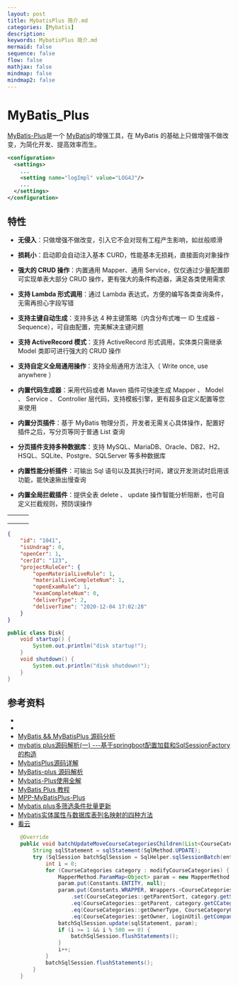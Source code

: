 ```yaml
---
layout: post
title: MybatisPlus 简介.md
categories: [Mybatis]
description: 
keywords: MybatisPlus 简介.md
mermaid: false
sequence: false
flow: false
mathjax: false
mindmap: false
mindmap2: false
---
```

# MyBatis_Plus

[MyBatis-Plus](https://github.com/baomidou/mybatis-plus)是一个 [MyBatis](http://www.mybatis.org/mybatis-3/)的增强工具，在 MyBatis 的基础上只做增强不做改变，为简化开发、提高效率而生。

```xml
<configuration>
  <settings>
    ...
    <setting name="logImpl" value="LOG4J"/>
    ...
  </settings>
</configuration>
```



## 特性

- **无侵入**：只做增强不做改变，引入它不会对现有工程产生影响，如丝般顺滑

- **损耗小**：启动即会自动注入基本 CURD，性能基本无损耗，直接面向对象操作

- **强大的 CRUD 操作**：内置通用 Mapper、通用 Service，仅仅通过少量配置即可实现单表大部分 CRUD 操作，更有强大的条件构造器，满足各类使用需求

- **支持 Lambda 形式调用**：通过 Lambda 表达式，方便的编写各类查询条件，无需再担心字段写错

- **支持主键自动生成**：支持多达 4 种主键策略（内含分布式唯一 ID 生成器 - Sequence），可自由配置，完美解决主键问题

- **支持 ActiveRecord 模式**：支持 ActiveRecord 形式调用，实体类只需继承 Model 类即可进行强大的 CRUD 操作

- **支持自定义全局通用操作**：支持全局通用方法注入（ Write once, use anywhere ）

- **内置代码生成器**：采用代码或者 Maven 插件可快速生成 Mapper 、 Model 、 Service 、 Controller 层代码，支持模板引擎，更有超多自定义配置等您来使用

- **内置分页插件**：基于 MyBatis 物理分页，开发者无需关心具体操作，配置好插件之后，写分页等同于普通 List 查询

- **分页插件支持多种数据库**：支持 MySQL、MariaDB、Oracle、DB2、H2、HSQL、SQLite、Postgre、SQLServer 等多种数据库

- **内置性能分析插件**：可输出 Sql 语句以及其执行时间，建议开发测试时启用该功能，能快速揪出慢查询

- **内置全局拦截插件**：提供全表 delete 、 update 操作智能分析阻断，也可自定义拦截规则，预防误操作



|      |      |      |
| ---- | ---- | ---- |
|      |      |      |
|      |      |      |
|      |      |      |



```json
{
    "id": "1041",
    "isUndrag": 0,
    "openCer": 1,
    "cerId": "123",
    "projectRuleCer": {
        "openMaterialLiveRule": 1,
        "materialLiveCompleteNum": 1,
        "openExamRule": 1,
        "examCompleteNum": 0,
        "deliverType": 2,
        "deliverTime": "2020-12-04 17:02:28"
    }
}
```



```java
public class Disk{
    void startup() {
        System.out.println("disk startup!");
    }
    void shutdown() {
        System.out.println("disk shutdown!");
    }
}
```

## 参考资料
- []()
- []()
- [MyBatis && MyBatisPlus 源码分析](http://chenzz.me/15159417270086.html#toc_30)
- [mybatis plus源码解析(一) ---基于springboot配置加载和SqlSessionFactory的构造](https://juejin.cn/post/6844903601740087304)
- [MybatisPlus源码详解](https://juejin.cn/post/6844904142658338829)
- [MyBatis-plus 源码解析](https://blog.csdn.net/weixin_45505313/article/details/104855453)
- [Mybatis-Plus使用全解](https://www.cnblogs.com/jpfss/p/11375500.html)
- [MyBatis Plus 教程](https://www.hxstrive.com/subject/mybatis_plus.htm?id=301)
- [MPP-MyBatisPlus-Plus](https://github.com/jeffreyning/mybatisplus-plus)
- [Mybatis plus多筛选条件批量更新](https://blog.csdn.net/tcctcszhanghao/article/details/107604799)
- [Mybatis实体属性与数据库表列名映射的四种方法](https://www.kancloud.cn/tuna_dai_/day01/488641)
- [看云](https://www.kancloud.cn/explore)


```java
    @Override
    public void batchUpdateMoveCourseCategoriesChildren(List<CourseCategories> modifyCourseCategories) {
        String sqlStatement = sqlStatement(SqlMethod.UPDATE);
        try (SqlSession batchSqlSession = SqlHelper.sqlSessionBatch(entityClass)) {
            int i = 0;
            for (CourseCategories category : modifyCourseCategories) {
                MapperMethod.ParamMap<Object> param = new MapperMethod.ParamMap<>();
                param.put(Constants.ENTITY, null);
                param.put(Constants.WRAPPER, Wrappers.<CourseCategories>lambdaUpdate()
                    .set(CourseCategories::getParentSort, category.getSort())
                    .eq(CourseCategories::getParent, category.getCCategoryId())
                    .eq(CourseCategories::getOwnerType, CourseCategoryConstant.OWNER_TYPE_COMPANY)
                    .eq(CourseCategories::getOwner, LoginUtil.getCompanyId()));
                batchSqlSession.update(sqlStatement, param);
                if (i >= 1 && i % 500 == 0) {
                    batchSqlSession.flushStatements();
                }
                i++;
            }
            batchSqlSession.flushStatements();
        }
    }
```
